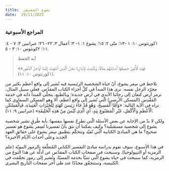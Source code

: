 ```yaml
---
title:  يشوع الحقيقي
date:  29/11/2025
---
```


### المراجع الأسبوعية
١كورنثوس ١٠: ١ -١٣؛ متّى ٢: ١٥؛ يشوع ١: ١- ٣؛ أعمال ٣: ٢٢- ٢٦؛ عبرانيين ٣: ٧ - ٤: ١١؛ ٢كونثوس ١٠: ٣ - ٥.

> <p>آية الحفظ</p>
> «فَهَذِهِ ٱلْأُمُورُ جَمِيعُهَا أَصَابَتْهُمْ مِثَالًا، وَكُتِبَتْ لإِنْذَارِنَا نَحْنُ ٱلَّذِينَ ٱنْتَهَتْ إِلَيْنَا أَوَاخِرُ ٱلدُّهُورِ» (١كورنثوس ١٠: ١١).

نلاحظ في سِفر يشوع، أنّ حياة الشخصية الرئيسية فيه تُشير إلى واقع أعظم بكثير من مجرّد الرجل نفسه. نرى هذا المبدأ في كلِّ أجزاء الكتاب المقدّس. فعلى سبيل المثال، ترمز أرض كنعان إلى رجائنا الأبدي في أرض جديدة؛ وبالطبع، يتجلّى المبدأ ذاته في خدمة المَقْدِس (المسكن الأرضي) الّتي تُشير إلى واقع أعظم، ألا وهو المسكن السماوي كما نراه في الآية التالية: «وَأَمَّا ٱلْمَسِيحُ، وَهُوَ قَدْ جَاءَ رَئِيسَ كَهَنَةٍ لِلْخَيْرَاتِ ٱلْعَتِيدَةِ، فَبِٱلْمَسْكَنِ ٱلْأَعْظَمِ وَٱلْأَكْمَلِ، غَيْرِ ٱلْمَصْنُوعِ بِيَدٍ، أَيِ ٱلَّذِي لَيْسَ مِنْ هَذِهِ ٱلْخَلِيقَةِ» (عبرانيين ٩: ١١).

ولكن لا بدّ من الإجابة عن بعض الأسئلة الّتي تطرحُ نفسها بنفسها: بأية طُرقٍ تشير شخصية يشوع إلى شخصية مستقبلية؟ وكيف يمكننا أن نثق بأنّ تفسيرنا لسِفر يشوع هو تفسير صحيح؟ ما هي المبادئ الكتابية الّتي تُقيّد وتتحكّم بتطبيق سِفر يشوع على حقائق العهد الجديد وعلى أحداث الأيام الأخيرة؟

في هذا الأسبوع، سوف نقوم بدراسة مبادئ التفسير الكتابي المُتعلّقة بالرموز النبويّة (علم الرمزية أو التيپولوجيا). وسنبحث في صفحات الكتاب المقدّس عن أدلّة عن هذا النوع من الرمزية، كما سنبحث في حياة يشوع الّتي تتنبّأ بخدمة المسيّا، وتُشير إلى رموز تحقّقت في الكنيسة، وستتحقّق مجدّدًا عند طي آخر صفحات التاريخ البشري.